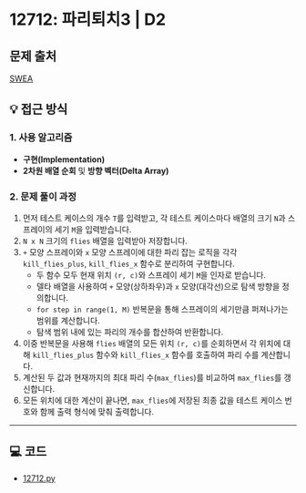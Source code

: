 # 12712: 파리퇴치3 | D2

## 문제 출처
[SWEA](https://swexpertacademy.com/main/talk/solvingClub/problemView.do?solveclubId=AZh9Pr4Kw1nHBINp&contestProbId=AXuARWAqDkQDFARa&probBoxId=AZh9Pr4Kw1rHBINp&type=USER&problemBoxTitle=List&problemBoxCnt=54)

## 💡 접근 방식

### 1. 사용 알고리즘
* **구현(Implementation)**
* **2차원 배열 순회** 및 **방향 벡터(Delta Array)**

### 2. 문제 풀이 과정
1.  먼저 테스트 케이스의 개수 `T`를 입력받고, 각 테스트 케이스마다 배열의 크기 `N`과 스프레이의 세기 `M`을 입력받습니다.
2.  `N x N` 크기의 `flies` 배열을 입력받아 저장합니다.
3.  `+` 모양 스프레이와 `x` 모양 스프레이에 대한 파리 잡는 로직을 각각 `kill_flies_plus`, `kill_flies_x` 함수로 분리하여 구현합니다.
    * 두 함수 모두 현재 위치 `(r, c)`와 스프레이 세기 `M`을 인자로 받습니다.
    * 델타 배열을 사용하여 `+` 모양(상하좌우)과 `x` 모양(대각선)으로 탐색 방향을 정의합니다.
    * `for step in range(1, M)` 반복문을 통해 스프레이의 세기만큼 퍼져나가는 범위를 계산합니다.
    * 탐색 범위 내에 있는 파리의 개수를 합산하여 반환합니다.
4.  이중 반복문을 사용해 `flies` 배열의 모든 위치 `(r, c)`를 순회하면서 각 위치에 대해 `kill_flies_plus` 함수와 `kill_flies_x` 함수를 호출하여 파리 수를 계산합니다.
5.  계산된 두 값과 현재까지의 최대 파리 수(`max_flies`)를 비교하여 `max_flies`를 갱신합니다.
6.  모든 위치에 대한 계산이 끝나면, `max_flies`에 저장된 최종 값을 테스트 케이스 번호와 함께 출력 형식에 맞춰 출력합니다.


---

## 💻 코드
* [12712.py](12712.py)